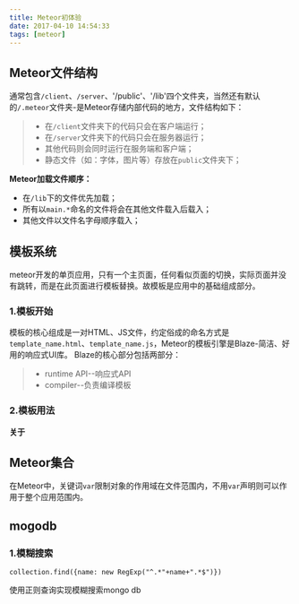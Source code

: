 ```yaml
---
title: Meteor初体验
date: 2017-04-10 14:54:33
tags: [meteor]
---
```


## Meteor文件结构
通常包含`/client`、`/server`、'/public'、'/lib'四个文件夹，当然还有默认的`/.meteor`文件夹-是Meteor存储内部代码的地方，文件结构如下：
>* 在`/client`文件夹下的代码只会在客户端运行；
>* 在`/server`文件夹下的代码只会在服务器运行；
>* 其他代码则会同时运行在服务端和客户端；
>* 静态文件（如：字体，图片等）存放在`public`文件夹下；

**Meteor加载文件顺序：**

 - 在`/lib`下的文件优先加载；
 - 所有以`main.*`命名的文件将会在其他文件载入后载入；
 - 其他文件以文件名字母顺序载入；

## 模板系统
meteor开发的单页应用，只有一个主页面，任何看似页面的切换，实际页面并没有跳转，而是在此页面进行模板替换。故模板是应用中的基础组成部分。
### 1.模板开始
模板的核心组成是一对HTML、JS文件，约定俗成的命名方式是`template_name.html`、`template_name.js`，Meteor的模板引擎是Blaze-简洁、好用的响应式UI库。
Blaze的核心部分包括两部分：

 >- runtime API--响应式API
 >- compiler--负责编译模板

### 2.模板用法
**关于**
    

## Meteor集合
在Meteor中，关键词`var`限制对象的作用域在文件范围内，不用`var`声明则可以作用于整个应用范围内。

## mogodb
### 1.模糊搜索
```
collection.find({name: new RegExp("^.*"+name+".*$")})
```
使用正则查询实现模糊搜索mongo db